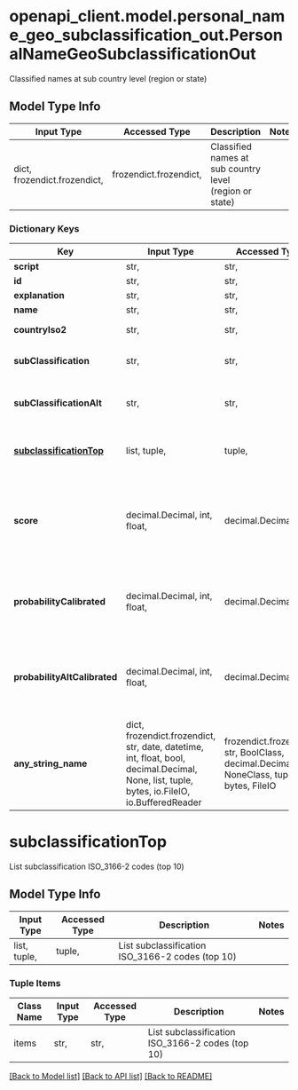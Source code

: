 # openapi_client.model.personal_name_geo_subclassification_out.PersonalNameGeoSubclassificationOut

Classified names at sub country level (region or state)

## Model Type Info
Input Type | Accessed Type | Description | Notes
------------ | ------------- | ------------- | -------------
dict, frozendict.frozendict,  | frozendict.frozendict,  | Classified names at sub country level (region or state) | 

### Dictionary Keys
Key | Input Type | Accessed Type | Description | Notes
------------ | ------------- | ------------- | ------------- | -------------
**script** | str,  | str,  |  | [optional] 
**id** | str,  | str,  |  | [optional] 
**explanation** | str,  | str,  |  | [optional] 
**name** | str,  | str,  | The input name | [optional] 
**countryIso2** | str,  | str,  | The input country ISO2 code | [optional] 
**subClassification** | str,  | str,  | Most likely subclassification ISO_3166-2 code | [optional] 
**subClassificationAlt** | str,  | str,  | Second best alternative : subclassification ISO_3166-2 code | [optional] 
**[subclassificationTop](#subclassificationTop)** | list, tuple,  | tuple,  | List subclassification ISO_3166-2 codes (top 10) | [optional] 
**score** | decimal.Decimal, int, float,  | decimal.Decimal,  | Compatibility to NamSor_v1 Origin score value. Higher score is better, but score is not normalized. Use calibratedProbability if available.  | [optional] value must be a 64 bit float
**probabilityCalibrated** | decimal.Decimal, int, float,  | decimal.Decimal,  | The calibrated probability for subclassification to have been guessed correctly. -1 &#x3D; still calibrating.  | [optional] value must be a 64 bit float
**probabilityAltCalibrated** | decimal.Decimal, int, float,  | decimal.Decimal,  | The calibrated probability for subclassification OR subclassificationAlt to have been guessed correctly. -1 &#x3D; still calibrating.  | [optional] value must be a 64 bit float
**any_string_name** | dict, frozendict.frozendict, str, date, datetime, int, float, bool, decimal.Decimal, None, list, tuple, bytes, io.FileIO, io.BufferedReader | frozendict.frozendict, str, BoolClass, decimal.Decimal, NoneClass, tuple, bytes, FileIO | any string name can be used but the value must be the correct type | [optional]

# subclassificationTop

List subclassification ISO_3166-2 codes (top 10)

## Model Type Info
Input Type | Accessed Type | Description | Notes
------------ | ------------- | ------------- | -------------
list, tuple,  | tuple,  | List subclassification ISO_3166-2 codes (top 10) | 

### Tuple Items
Class Name | Input Type | Accessed Type | Description | Notes
------------- | ------------- | ------------- | ------------- | -------------
items | str,  | str,  | List subclassification ISO_3166-2 codes (top 10) | 

[[Back to Model list]](../../README.md#documentation-for-models) [[Back to API list]](../../README.md#documentation-for-api-endpoints) [[Back to README]](../../README.md)

